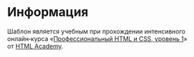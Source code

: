 # Информация

Шаблон является учебным при прохождении интенсивного онлайн‑курса «[Профессиональный HTML и CSS, уровень 1](https://htmlacademy.ru/intensive/htmlcss)» от [HTML Academy](https://htmlacademy.ru).